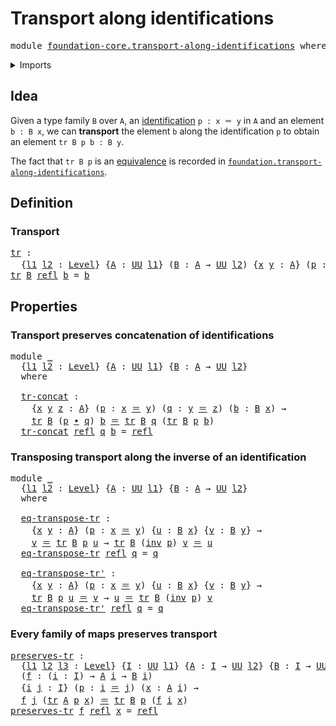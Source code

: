 # Transport along identifications

<pre class="Agda"><a id="44" class="Keyword">module</a> <a id="51" href="foundation-core.transport-along-identifications.html" class="Module">foundation-core.transport-along-identifications</a> <a id="99" class="Keyword">where</a>
</pre>
<details><summary>Imports</summary>

<pre class="Agda"><a id="155" class="Keyword">open</a> <a id="160" class="Keyword">import</a> <a id="167" href="foundation.universe-levels.html" class="Module">foundation.universe-levels</a>

<a id="195" class="Keyword">open</a> <a id="200" class="Keyword">import</a> <a id="207" href="foundation-core.identity-types.html" class="Module">foundation-core.identity-types</a>
</pre>
</details>

## Idea

Given a type family `B` over `A`, an
[identification](foundation-core.identity-types.md) `p : x ＝ y` in `A` and an
element `b : B x`, we can **transport** the element `b` along the identification
`p` to obtain an element `tr B p b : B y`.

The fact that `tr B p` is an [equivalence](foundation-core.equivalences.md) is
recorded in
[`foundation.transport-along-identifications`](foundation.transport-along-identifications.md).

## Definition

### Transport

<pre class="Agda"><a id="tr"></a><a id="729" href="foundation-core.transport-along-identifications.html#729" class="Function">tr</a> <a id="732" class="Symbol">:</a>
  <a id="736" class="Symbol">{</a><a id="737" href="foundation-core.transport-along-identifications.html#737" class="Bound">l1</a> <a id="740" href="foundation-core.transport-along-identifications.html#740" class="Bound">l2</a> <a id="743" class="Symbol">:</a> <a id="745" href="Agda.Primitive.html#591" class="Postulate">Level</a><a id="750" class="Symbol">}</a> <a id="752" class="Symbol">{</a><a id="753" href="foundation-core.transport-along-identifications.html#753" class="Bound">A</a> <a id="755" class="Symbol">:</a> <a id="757" href="Agda.Primitive.html#320" class="Primitive">UU</a> <a id="760" href="foundation-core.transport-along-identifications.html#737" class="Bound">l1</a><a id="762" class="Symbol">}</a> <a id="764" class="Symbol">(</a><a id="765" href="foundation-core.transport-along-identifications.html#765" class="Bound">B</a> <a id="767" class="Symbol">:</a> <a id="769" href="foundation-core.transport-along-identifications.html#753" class="Bound">A</a> <a id="771" class="Symbol">→</a> <a id="773" href="Agda.Primitive.html#320" class="Primitive">UU</a> <a id="776" href="foundation-core.transport-along-identifications.html#740" class="Bound">l2</a><a id="778" class="Symbol">)</a> <a id="780" class="Symbol">{</a><a id="781" href="foundation-core.transport-along-identifications.html#781" class="Bound">x</a> <a id="783" href="foundation-core.transport-along-identifications.html#783" class="Bound">y</a> <a id="785" class="Symbol">:</a> <a id="787" href="foundation-core.transport-along-identifications.html#753" class="Bound">A</a><a id="788" class="Symbol">}</a> <a id="790" class="Symbol">(</a><a id="791" href="foundation-core.transport-along-identifications.html#791" class="Bound">p</a> <a id="793" class="Symbol">:</a> <a id="795" href="foundation-core.transport-along-identifications.html#781" class="Bound">x</a> <a id="797" href="foundation-core.identity-types.html#5999" class="Function Operator">＝</a> <a id="799" href="foundation-core.transport-along-identifications.html#783" class="Bound">y</a><a id="800" class="Symbol">)</a> <a id="802" class="Symbol">→</a> <a id="804" href="foundation-core.transport-along-identifications.html#765" class="Bound">B</a> <a id="806" href="foundation-core.transport-along-identifications.html#781" class="Bound">x</a> <a id="808" class="Symbol">→</a> <a id="810" href="foundation-core.transport-along-identifications.html#765" class="Bound">B</a> <a id="812" href="foundation-core.transport-along-identifications.html#783" class="Bound">y</a>
<a id="814" href="foundation-core.transport-along-identifications.html#729" class="Function">tr</a> <a id="817" href="foundation-core.transport-along-identifications.html#817" class="Bound">B</a> <a id="819" href="foundation-core.identity-types.html#5968" class="InductiveConstructor">refl</a> <a id="824" href="foundation-core.transport-along-identifications.html#824" class="Bound">b</a> <a id="826" class="Symbol">=</a> <a id="828" href="foundation-core.transport-along-identifications.html#824" class="Bound">b</a>
</pre>
## Properties

### Transport preserves concatenation of identifications

<pre class="Agda"><a id="916" class="Keyword">module</a> <a id="923" href="foundation-core.transport-along-identifications.html#923" class="Module">_</a>
  <a id="927" class="Symbol">{</a><a id="928" href="foundation-core.transport-along-identifications.html#928" class="Bound">l1</a> <a id="931" href="foundation-core.transport-along-identifications.html#931" class="Bound">l2</a> <a id="934" class="Symbol">:</a> <a id="936" href="Agda.Primitive.html#591" class="Postulate">Level</a><a id="941" class="Symbol">}</a> <a id="943" class="Symbol">{</a><a id="944" href="foundation-core.transport-along-identifications.html#944" class="Bound">A</a> <a id="946" class="Symbol">:</a> <a id="948" href="Agda.Primitive.html#320" class="Primitive">UU</a> <a id="951" href="foundation-core.transport-along-identifications.html#928" class="Bound">l1</a><a id="953" class="Symbol">}</a> <a id="955" class="Symbol">{</a><a id="956" href="foundation-core.transport-along-identifications.html#956" class="Bound">B</a> <a id="958" class="Symbol">:</a> <a id="960" href="foundation-core.transport-along-identifications.html#944" class="Bound">A</a> <a id="962" class="Symbol">→</a> <a id="964" href="Agda.Primitive.html#320" class="Primitive">UU</a> <a id="967" href="foundation-core.transport-along-identifications.html#931" class="Bound">l2</a><a id="969" class="Symbol">}</a>
  <a id="973" class="Keyword">where</a>

  <a id="982" href="foundation-core.transport-along-identifications.html#982" class="Function">tr-concat</a> <a id="992" class="Symbol">:</a>
    <a id="998" class="Symbol">{</a><a id="999" href="foundation-core.transport-along-identifications.html#999" class="Bound">x</a> <a id="1001" href="foundation-core.transport-along-identifications.html#1001" class="Bound">y</a> <a id="1003" href="foundation-core.transport-along-identifications.html#1003" class="Bound">z</a> <a id="1005" class="Symbol">:</a> <a id="1007" href="foundation-core.transport-along-identifications.html#944" class="Bound">A</a><a id="1008" class="Symbol">}</a> <a id="1010" class="Symbol">(</a><a id="1011" href="foundation-core.transport-along-identifications.html#1011" class="Bound">p</a> <a id="1013" class="Symbol">:</a> <a id="1015" href="foundation-core.transport-along-identifications.html#999" class="Bound">x</a> <a id="1017" href="foundation-core.identity-types.html#5999" class="Function Operator">＝</a> <a id="1019" href="foundation-core.transport-along-identifications.html#1001" class="Bound">y</a><a id="1020" class="Symbol">)</a> <a id="1022" class="Symbol">(</a><a id="1023" href="foundation-core.transport-along-identifications.html#1023" class="Bound">q</a> <a id="1025" class="Symbol">:</a> <a id="1027" href="foundation-core.transport-along-identifications.html#1001" class="Bound">y</a> <a id="1029" href="foundation-core.identity-types.html#5999" class="Function Operator">＝</a> <a id="1031" href="foundation-core.transport-along-identifications.html#1003" class="Bound">z</a><a id="1032" class="Symbol">)</a> <a id="1034" class="Symbol">(</a><a id="1035" href="foundation-core.transport-along-identifications.html#1035" class="Bound">b</a> <a id="1037" class="Symbol">:</a> <a id="1039" href="foundation-core.transport-along-identifications.html#956" class="Bound">B</a> <a id="1041" href="foundation-core.transport-along-identifications.html#999" class="Bound">x</a><a id="1042" class="Symbol">)</a> <a id="1044" class="Symbol">→</a>
    <a id="1050" href="foundation-core.transport-along-identifications.html#729" class="Function">tr</a> <a id="1053" href="foundation-core.transport-along-identifications.html#956" class="Bound">B</a> <a id="1055" class="Symbol">(</a><a id="1056" href="foundation-core.transport-along-identifications.html#1011" class="Bound">p</a> <a id="1058" href="foundation-core.identity-types.html#6948" class="Function Operator">∙</a> <a id="1060" href="foundation-core.transport-along-identifications.html#1023" class="Bound">q</a><a id="1061" class="Symbol">)</a> <a id="1063" href="foundation-core.transport-along-identifications.html#1035" class="Bound">b</a> <a id="1065" href="foundation-core.identity-types.html#5999" class="Function Operator">＝</a> <a id="1067" href="foundation-core.transport-along-identifications.html#729" class="Function">tr</a> <a id="1070" href="foundation-core.transport-along-identifications.html#956" class="Bound">B</a> <a id="1072" href="foundation-core.transport-along-identifications.html#1023" class="Bound">q</a> <a id="1074" class="Symbol">(</a><a id="1075" href="foundation-core.transport-along-identifications.html#729" class="Function">tr</a> <a id="1078" href="foundation-core.transport-along-identifications.html#956" class="Bound">B</a> <a id="1080" href="foundation-core.transport-along-identifications.html#1011" class="Bound">p</a> <a id="1082" href="foundation-core.transport-along-identifications.html#1035" class="Bound">b</a><a id="1083" class="Symbol">)</a>
  <a id="1087" href="foundation-core.transport-along-identifications.html#982" class="Function">tr-concat</a> <a id="1097" href="foundation-core.identity-types.html#5968" class="InductiveConstructor">refl</a> <a id="1102" href="foundation-core.transport-along-identifications.html#1102" class="Bound">q</a> <a id="1104" href="foundation-core.transport-along-identifications.html#1104" class="Bound">b</a> <a id="1106" class="Symbol">=</a> <a id="1108" href="foundation-core.identity-types.html#5968" class="InductiveConstructor">refl</a>
</pre>
### Transposing transport along the inverse of an identification

<pre class="Agda"><a id="1192" class="Keyword">module</a> <a id="1199" href="foundation-core.transport-along-identifications.html#1199" class="Module">_</a>
  <a id="1203" class="Symbol">{</a><a id="1204" href="foundation-core.transport-along-identifications.html#1204" class="Bound">l1</a> <a id="1207" href="foundation-core.transport-along-identifications.html#1207" class="Bound">l2</a> <a id="1210" class="Symbol">:</a> <a id="1212" href="Agda.Primitive.html#591" class="Postulate">Level</a><a id="1217" class="Symbol">}</a> <a id="1219" class="Symbol">{</a><a id="1220" href="foundation-core.transport-along-identifications.html#1220" class="Bound">A</a> <a id="1222" class="Symbol">:</a> <a id="1224" href="Agda.Primitive.html#320" class="Primitive">UU</a> <a id="1227" href="foundation-core.transport-along-identifications.html#1204" class="Bound">l1</a><a id="1229" class="Symbol">}</a> <a id="1231" class="Symbol">{</a><a id="1232" href="foundation-core.transport-along-identifications.html#1232" class="Bound">B</a> <a id="1234" class="Symbol">:</a> <a id="1236" href="foundation-core.transport-along-identifications.html#1220" class="Bound">A</a> <a id="1238" class="Symbol">→</a> <a id="1240" href="Agda.Primitive.html#320" class="Primitive">UU</a> <a id="1243" href="foundation-core.transport-along-identifications.html#1207" class="Bound">l2</a><a id="1245" class="Symbol">}</a>
  <a id="1249" class="Keyword">where</a>

  <a id="1258" href="foundation-core.transport-along-identifications.html#1258" class="Function">eq-transpose-tr</a> <a id="1274" class="Symbol">:</a>
    <a id="1280" class="Symbol">{</a><a id="1281" href="foundation-core.transport-along-identifications.html#1281" class="Bound">x</a> <a id="1283" href="foundation-core.transport-along-identifications.html#1283" class="Bound">y</a> <a id="1285" class="Symbol">:</a> <a id="1287" href="foundation-core.transport-along-identifications.html#1220" class="Bound">A</a><a id="1288" class="Symbol">}</a> <a id="1290" class="Symbol">(</a><a id="1291" href="foundation-core.transport-along-identifications.html#1291" class="Bound">p</a> <a id="1293" class="Symbol">:</a> <a id="1295" href="foundation-core.transport-along-identifications.html#1281" class="Bound">x</a> <a id="1297" href="foundation-core.identity-types.html#5999" class="Function Operator">＝</a> <a id="1299" href="foundation-core.transport-along-identifications.html#1283" class="Bound">y</a><a id="1300" class="Symbol">)</a> <a id="1302" class="Symbol">{</a><a id="1303" href="foundation-core.transport-along-identifications.html#1303" class="Bound">u</a> <a id="1305" class="Symbol">:</a> <a id="1307" href="foundation-core.transport-along-identifications.html#1232" class="Bound">B</a> <a id="1309" href="foundation-core.transport-along-identifications.html#1281" class="Bound">x</a><a id="1310" class="Symbol">}</a> <a id="1312" class="Symbol">{</a><a id="1313" href="foundation-core.transport-along-identifications.html#1313" class="Bound">v</a> <a id="1315" class="Symbol">:</a> <a id="1317" href="foundation-core.transport-along-identifications.html#1232" class="Bound">B</a> <a id="1319" href="foundation-core.transport-along-identifications.html#1283" class="Bound">y</a><a id="1320" class="Symbol">}</a> <a id="1322" class="Symbol">→</a>
    <a id="1328" href="foundation-core.transport-along-identifications.html#1313" class="Bound">v</a> <a id="1330" href="foundation-core.identity-types.html#5999" class="Function Operator">＝</a> <a id="1332" href="foundation-core.transport-along-identifications.html#729" class="Function">tr</a> <a id="1335" href="foundation-core.transport-along-identifications.html#1232" class="Bound">B</a> <a id="1337" href="foundation-core.transport-along-identifications.html#1291" class="Bound">p</a> <a id="1339" href="foundation-core.transport-along-identifications.html#1303" class="Bound">u</a> <a id="1341" class="Symbol">→</a> <a id="1343" href="foundation-core.transport-along-identifications.html#729" class="Function">tr</a> <a id="1346" href="foundation-core.transport-along-identifications.html#1232" class="Bound">B</a> <a id="1348" class="Symbol">(</a><a id="1349" href="foundation-core.identity-types.html#7252" class="Function">inv</a> <a id="1353" href="foundation-core.transport-along-identifications.html#1291" class="Bound">p</a><a id="1354" class="Symbol">)</a> <a id="1356" href="foundation-core.transport-along-identifications.html#1313" class="Bound">v</a> <a id="1358" href="foundation-core.identity-types.html#5999" class="Function Operator">＝</a> <a id="1360" href="foundation-core.transport-along-identifications.html#1303" class="Bound">u</a>
  <a id="1364" href="foundation-core.transport-along-identifications.html#1258" class="Function">eq-transpose-tr</a> <a id="1380" href="foundation-core.identity-types.html#5968" class="InductiveConstructor">refl</a> <a id="1385" href="foundation-core.transport-along-identifications.html#1385" class="Bound">q</a> <a id="1387" class="Symbol">=</a> <a id="1389" href="foundation-core.transport-along-identifications.html#1385" class="Bound">q</a>

  <a id="1394" href="foundation-core.transport-along-identifications.html#1394" class="Function">eq-transpose-tr&#39;</a> <a id="1411" class="Symbol">:</a>
    <a id="1417" class="Symbol">{</a><a id="1418" href="foundation-core.transport-along-identifications.html#1418" class="Bound">x</a> <a id="1420" href="foundation-core.transport-along-identifications.html#1420" class="Bound">y</a> <a id="1422" class="Symbol">:</a> <a id="1424" href="foundation-core.transport-along-identifications.html#1220" class="Bound">A</a><a id="1425" class="Symbol">}</a> <a id="1427" class="Symbol">(</a><a id="1428" href="foundation-core.transport-along-identifications.html#1428" class="Bound">p</a> <a id="1430" class="Symbol">:</a> <a id="1432" href="foundation-core.transport-along-identifications.html#1418" class="Bound">x</a> <a id="1434" href="foundation-core.identity-types.html#5999" class="Function Operator">＝</a> <a id="1436" href="foundation-core.transport-along-identifications.html#1420" class="Bound">y</a><a id="1437" class="Symbol">)</a> <a id="1439" class="Symbol">{</a><a id="1440" href="foundation-core.transport-along-identifications.html#1440" class="Bound">u</a> <a id="1442" class="Symbol">:</a> <a id="1444" href="foundation-core.transport-along-identifications.html#1232" class="Bound">B</a> <a id="1446" href="foundation-core.transport-along-identifications.html#1418" class="Bound">x</a><a id="1447" class="Symbol">}</a> <a id="1449" class="Symbol">{</a><a id="1450" href="foundation-core.transport-along-identifications.html#1450" class="Bound">v</a> <a id="1452" class="Symbol">:</a> <a id="1454" href="foundation-core.transport-along-identifications.html#1232" class="Bound">B</a> <a id="1456" href="foundation-core.transport-along-identifications.html#1420" class="Bound">y</a><a id="1457" class="Symbol">}</a> <a id="1459" class="Symbol">→</a>
    <a id="1465" href="foundation-core.transport-along-identifications.html#729" class="Function">tr</a> <a id="1468" href="foundation-core.transport-along-identifications.html#1232" class="Bound">B</a> <a id="1470" href="foundation-core.transport-along-identifications.html#1428" class="Bound">p</a> <a id="1472" href="foundation-core.transport-along-identifications.html#1440" class="Bound">u</a> <a id="1474" href="foundation-core.identity-types.html#5999" class="Function Operator">＝</a> <a id="1476" href="foundation-core.transport-along-identifications.html#1450" class="Bound">v</a> <a id="1478" class="Symbol">→</a> <a id="1480" href="foundation-core.transport-along-identifications.html#1440" class="Bound">u</a> <a id="1482" href="foundation-core.identity-types.html#5999" class="Function Operator">＝</a> <a id="1484" href="foundation-core.transport-along-identifications.html#729" class="Function">tr</a> <a id="1487" href="foundation-core.transport-along-identifications.html#1232" class="Bound">B</a> <a id="1489" class="Symbol">(</a><a id="1490" href="foundation-core.identity-types.html#7252" class="Function">inv</a> <a id="1494" href="foundation-core.transport-along-identifications.html#1428" class="Bound">p</a><a id="1495" class="Symbol">)</a> <a id="1497" href="foundation-core.transport-along-identifications.html#1450" class="Bound">v</a>
  <a id="1501" href="foundation-core.transport-along-identifications.html#1394" class="Function">eq-transpose-tr&#39;</a> <a id="1518" href="foundation-core.identity-types.html#5968" class="InductiveConstructor">refl</a> <a id="1523" href="foundation-core.transport-along-identifications.html#1523" class="Bound">q</a> <a id="1525" class="Symbol">=</a> <a id="1527" href="foundation-core.transport-along-identifications.html#1523" class="Bound">q</a>
</pre>
### Every family of maps preserves transport

<pre class="Agda"><a id="preserves-tr"></a><a id="1588" href="foundation-core.transport-along-identifications.html#1588" class="Function">preserves-tr</a> <a id="1601" class="Symbol">:</a>
  <a id="1605" class="Symbol">{</a><a id="1606" href="foundation-core.transport-along-identifications.html#1606" class="Bound">l1</a> <a id="1609" href="foundation-core.transport-along-identifications.html#1609" class="Bound">l2</a> <a id="1612" href="foundation-core.transport-along-identifications.html#1612" class="Bound">l3</a> <a id="1615" class="Symbol">:</a> <a id="1617" href="Agda.Primitive.html#591" class="Postulate">Level</a><a id="1622" class="Symbol">}</a> <a id="1624" class="Symbol">{</a><a id="1625" href="foundation-core.transport-along-identifications.html#1625" class="Bound">I</a> <a id="1627" class="Symbol">:</a> <a id="1629" href="Agda.Primitive.html#320" class="Primitive">UU</a> <a id="1632" href="foundation-core.transport-along-identifications.html#1606" class="Bound">l1</a><a id="1634" class="Symbol">}</a> <a id="1636" class="Symbol">{</a><a id="1637" href="foundation-core.transport-along-identifications.html#1637" class="Bound">A</a> <a id="1639" class="Symbol">:</a> <a id="1641" href="foundation-core.transport-along-identifications.html#1625" class="Bound">I</a> <a id="1643" class="Symbol">→</a> <a id="1645" href="Agda.Primitive.html#320" class="Primitive">UU</a> <a id="1648" href="foundation-core.transport-along-identifications.html#1609" class="Bound">l2</a><a id="1650" class="Symbol">}</a> <a id="1652" class="Symbol">{</a><a id="1653" href="foundation-core.transport-along-identifications.html#1653" class="Bound">B</a> <a id="1655" class="Symbol">:</a> <a id="1657" href="foundation-core.transport-along-identifications.html#1625" class="Bound">I</a> <a id="1659" class="Symbol">→</a> <a id="1661" href="Agda.Primitive.html#320" class="Primitive">UU</a> <a id="1664" href="foundation-core.transport-along-identifications.html#1612" class="Bound">l3</a><a id="1666" class="Symbol">}</a>
  <a id="1670" class="Symbol">(</a><a id="1671" href="foundation-core.transport-along-identifications.html#1671" class="Bound">f</a> <a id="1673" class="Symbol">:</a> <a id="1675" class="Symbol">(</a><a id="1676" href="foundation-core.transport-along-identifications.html#1676" class="Bound">i</a> <a id="1678" class="Symbol">:</a> <a id="1680" href="foundation-core.transport-along-identifications.html#1625" class="Bound">I</a><a id="1681" class="Symbol">)</a> <a id="1683" class="Symbol">→</a> <a id="1685" href="foundation-core.transport-along-identifications.html#1637" class="Bound">A</a> <a id="1687" href="foundation-core.transport-along-identifications.html#1676" class="Bound">i</a> <a id="1689" class="Symbol">→</a> <a id="1691" href="foundation-core.transport-along-identifications.html#1653" class="Bound">B</a> <a id="1693" href="foundation-core.transport-along-identifications.html#1676" class="Bound">i</a><a id="1694" class="Symbol">)</a>
  <a id="1698" class="Symbol">{</a><a id="1699" href="foundation-core.transport-along-identifications.html#1699" class="Bound">i</a> <a id="1701" href="foundation-core.transport-along-identifications.html#1701" class="Bound">j</a> <a id="1703" class="Symbol">:</a> <a id="1705" href="foundation-core.transport-along-identifications.html#1625" class="Bound">I</a><a id="1706" class="Symbol">}</a> <a id="1708" class="Symbol">(</a><a id="1709" href="foundation-core.transport-along-identifications.html#1709" class="Bound">p</a> <a id="1711" class="Symbol">:</a> <a id="1713" href="foundation-core.transport-along-identifications.html#1699" class="Bound">i</a> <a id="1715" href="foundation-core.identity-types.html#5999" class="Function Operator">＝</a> <a id="1717" href="foundation-core.transport-along-identifications.html#1701" class="Bound">j</a><a id="1718" class="Symbol">)</a> <a id="1720" class="Symbol">(</a><a id="1721" href="foundation-core.transport-along-identifications.html#1721" class="Bound">x</a> <a id="1723" class="Symbol">:</a> <a id="1725" href="foundation-core.transport-along-identifications.html#1637" class="Bound">A</a> <a id="1727" href="foundation-core.transport-along-identifications.html#1699" class="Bound">i</a><a id="1728" class="Symbol">)</a> <a id="1730" class="Symbol">→</a>
  <a id="1734" href="foundation-core.transport-along-identifications.html#1671" class="Bound">f</a> <a id="1736" href="foundation-core.transport-along-identifications.html#1701" class="Bound">j</a> <a id="1738" class="Symbol">(</a><a id="1739" href="foundation-core.transport-along-identifications.html#729" class="Function">tr</a> <a id="1742" href="foundation-core.transport-along-identifications.html#1637" class="Bound">A</a> <a id="1744" href="foundation-core.transport-along-identifications.html#1709" class="Bound">p</a> <a id="1746" href="foundation-core.transport-along-identifications.html#1721" class="Bound">x</a><a id="1747" class="Symbol">)</a> <a id="1749" href="foundation-core.identity-types.html#5999" class="Function Operator">＝</a> <a id="1751" href="foundation-core.transport-along-identifications.html#729" class="Function">tr</a> <a id="1754" href="foundation-core.transport-along-identifications.html#1653" class="Bound">B</a> <a id="1756" href="foundation-core.transport-along-identifications.html#1709" class="Bound">p</a> <a id="1758" class="Symbol">(</a><a id="1759" href="foundation-core.transport-along-identifications.html#1671" class="Bound">f</a> <a id="1761" href="foundation-core.transport-along-identifications.html#1699" class="Bound">i</a> <a id="1763" href="foundation-core.transport-along-identifications.html#1721" class="Bound">x</a><a id="1764" class="Symbol">)</a>
<a id="1766" href="foundation-core.transport-along-identifications.html#1588" class="Function">preserves-tr</a> <a id="1779" href="foundation-core.transport-along-identifications.html#1779" class="Bound">f</a> <a id="1781" href="foundation-core.identity-types.html#5968" class="InductiveConstructor">refl</a> <a id="1786" href="foundation-core.transport-along-identifications.html#1786" class="Bound">x</a> <a id="1788" class="Symbol">=</a> <a id="1790" href="foundation-core.identity-types.html#5968" class="InductiveConstructor">refl</a>
</pre>